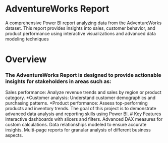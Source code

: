 # AdventureWorks Report 
A comprehensive Power BI report analyzing data from the AdventureWorks dataset. This report provides insights into sales, customer behavior, and product performance using interactive visualizations and advanced data modeling techniques
# Overview
<h3>The AdventureWorks Report is designed to provide actionable insights for stakeholders in areas such as:</h3>
Sales performance: Analyze revenue trends and sales by region or product category.
*Customer analysis: Understand customer demographics and purchasing patterns.
*Product performance: Assess top-performing products and inventory trends.
The goal of this project is to demonstrate advanced data analysis and reporting skills using Power BI.
# Key Features
Interactive dashboards with slicers and filters.
Advanced DAX measures for custom calculations.
Data relationships modeled to ensure accurate insights.
Multi-page reports for granular analysis of different business aspects.


